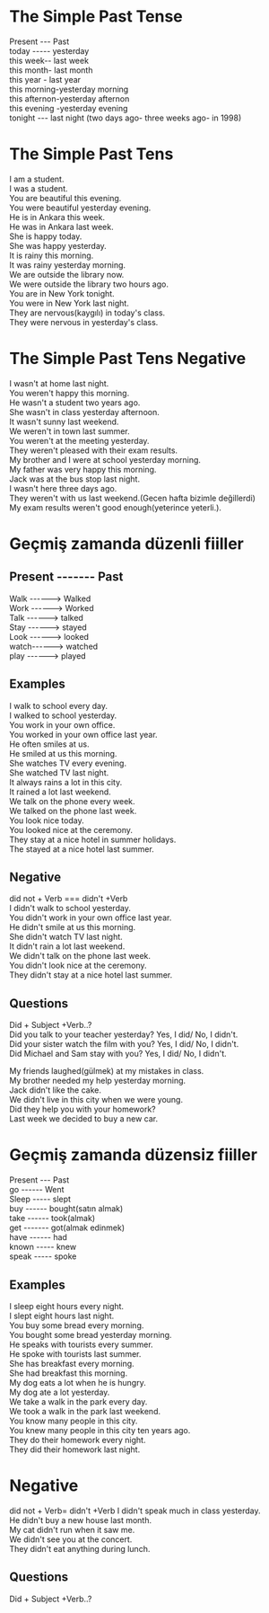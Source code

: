 # The Simple Past Tense
 Present --- Past  
 today ----- yesterday  
 this week-- last week  
 this month- last month  
 this year - last year  
 this morning-yesterday morning  
 this afternon-yesterday afternon   
 this evening -yesterday evening  
 tonight --- last night (two days ago- three weeks ago- in 1998)  

 # The Simple Past Tens
 I am a student.  
 I was a student.  
 You are beautiful this evening.  
 You were beautiful yesterday evening.  
 He is in Ankara this week.  
 He was in Ankara last week.  
 She is happy today.  
 She was happy yesterday.  
 It is rainy this morning.  
 It was rainy yesterday morning.  
 We are outside the library now.  
 We were outside the library two hours ago.  
 You are in New York tonight.  
 You were in New York last night.  
 They are nervous(kaygılı) in today's class.  
 They were nervous in yesterday's class.  
 # The Simple Past Tens Negative
 I wasn't at home last night.  
 You weren't happy this morning.  
 He wasn't a student two years ago.  
 She wasn't in class yesterday afternoon.  
 It wasn't sunny last weekend.  
 We weren't in town last summer.  
 You weren't at the meeting yesterday.  
 They weren't pleased with their exam results.  
 My brother and I were at school yesterday morning.  
 My father was very happy this morning.  
 Jack was at the bus stop last night.  
 I wasn't here three days ago.  
 They weren't with us last weekend.(Gecen hafta bizimle değillerdi)  
 My exam results weren't good enough(yeterince yeterli.). 
 # Geçmiş zamanda düzenli fiiller 
 ## Present ------- Past 
 Walk ------> Walked  
 Work ------> Worked  
 Talk ------> talked  
 Stay ------> stayed  
 Look ------> looked  
 watch------> watched  
 play ------> played
 ## Examples
 I walk to school every day.  
 I walked to school yesterday.  
 You work in your own office.  
 You worked in your own office last year.  
 He often smiles at us.  
 He smiled at us this morning.  
 She watches TV every evening.  
 She watched TV last night.  
 It always rains a lot in this city.  
 It rained a lot last weekend.  
 We talk on the phone every week.  
 We talked on the phone last week.  
 You look nice today.  
 You looked nice at the ceremony.  
 They stay at a nice hotel in summer holidays.  
 The stayed at a nice hotel last summer.  

 ## Negative
 did not + Verb === didn't +Verb  
 I didn't walk to school yesterday.  
 You didn't work in your own office last year.   
 He didn't smile at us this morning.  
 She didn't watch TV last night.  
 It didn't rain a lot last weekend.  
 We didn't talk on the phone last week.  
 You didn't look nice at the ceremony.  
 They didn't stay at a nice hotel last summer.  
  ## Questions
  Did + Subject +Verb..?  
  Did you talk to your teacher yesterday?  Yes, I did/ No, I didn't.  
  Did your sister watch the film with you? Yes, I did/ No, I didn't.  
  Did Michael and Sam stay with you? Yes, I did/ No, I didn't.  

  My friends laughed(gülmek) at my mistakes in class.  
  My brother needed my help yesterday morning.  
  Jack didn't like the cake.  
  We didn't live in this city when we were young.  
  Did they help you with your homework?  
  Last week we decided to buy a new car.  
 # Geçmiş zamanda düzensiz fiiller 
 Present --- Past  
 go   ------ Went  
 Sleep ----- slept  
 buy  ------ bought(satın almak)  
 take ------ took(almak)  
 get ------- got(almak edinmek)  
 have ------ had  
 known ----- knew  
 speak ----- spoke  
 ## Examples 
 I sleep eight hours every night.  
 I slept eight hours last night.  
 You buy some bread every morning.  
 You bought some bread yesterday morning.  
 He speaks with tourists every summer.  
 He spoke with tourists last summer.  
 She has breakfast every morning.  
 She had breakfast this morning.  
 My dog eats a lot when he is hungry.  
 My dog ate a lot yesterday.  
 We take a walk in the park every day.  
 We took a walk in the park last weekend.  
 You know many people in this city.  
 You knew many people in this city ten years ago.  
 They do their homework every night.  
 They did their homework last night.  
 # Negative
 did not + Verb= didn't +Verb
 I didn't speak much in class yesterday.  
 He didn't buy a new house last month.  
 My cat didn't run when it saw me.  
 We didn't see you at the concert.  
 They didn't eat anything during lunch.  
 ## Questions
 Did + Subject +Verb..?  






